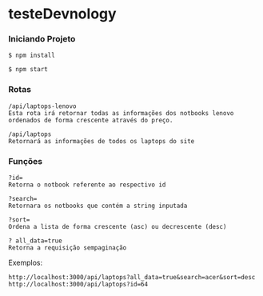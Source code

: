 # testeDevnology

### Iniciando Projeto


    $ npm install

    $ npm start

### Rotas

    /api/laptops-lenovo
    Esta rota irá retornar todas as informações dos notbooks lenovo ordenados de forma crescente através do preço.
    
    /api/laptops 
    Retornará as informações de todos os laptops do site

### Funções
    
    ?id=
    Retorna o notbook referente ao respectivo id

    ?search=
    Retornara os notbooks que contém a string inputada

    ?sort=
    Ordena a lista de forma crescente (asc) ou decrescente (desc)

    ? all_data=true
    Retorna a requisição sempaginação
    
Exemplos:
    
    http://localhost:3000/api/laptops?all_data=true&search=acer&sort=desc
    http://localhost:3000/api/laptops?id=64
    
